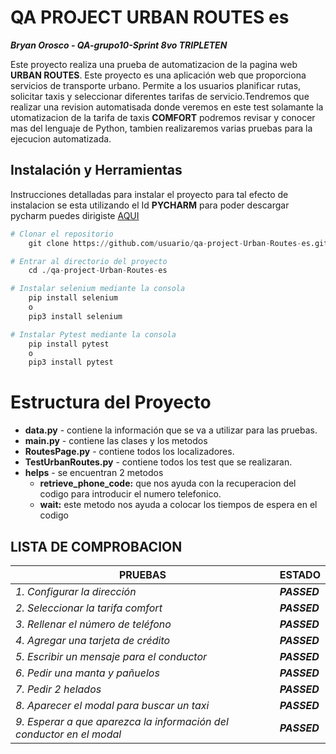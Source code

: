 # QA PROJECT URBAN ROUTES es
***Bryan Orosco - QA-grupo10-Sprint 8vo  **TRIPLETEN*****

Este proyecto realiza una prueba de automatizacion de la pagina web **URBAN ROUTES**. 
Este proyecto es una aplicación web que proporciona servicios de transporte urbano. Permite a los usuarios 
planificar rutas, solicitar taxis y seleccionar diferentes tarifas de servicio.Tendremos que realizar una 
revision automatisada donde veremos en este test solamante la utomatizacion de la tarifa de taxis **COMFORT**
podremos revisar y conocer mas del lenguaje de Python, tambien realizaremos varias pruebas para la ejecucion 
automatizada.

## Instalación y Herramientas

Instrucciones detalladas para instalar el proyecto para tal efecto de instalacion se esta utilizando 
el Id **PYCHARM** para poder descargar pycharm puedes dirigiste [AQUI](https://www.jetbrains.com/pycharm/)

```python
# Clonar el repositorio
    git clone https://github.com/usuario/qa-project-Urban-Routes-es.git

# Entrar al directorio del proyecto
    cd ./qa-project-Urban-Routes-es

# Instalar selenium mediante la consola
    pip install selenium
    o
    pip3 install selenium

# Instalar Pytest mediante la consola
    pip install pytest
    o
    pip3 install pytest
```
# Estructura del Proyecto
 
 - **data.py** - contiene la información que se va a utilizar para las pruebas.
 - **main.py** - contiene las clases y los metodos
 - **RoutesPage.py** - contiene todos los localizadores.
 - **TestUrbanRoutes.py** - contiene todos los test que se realizaran.
 - **helps** - se encuentran 2 metodos 
   -  **retrieve_phone_code:** que nos ayuda con la recuperacion 
   del codigo para introducir el numero telefonico.
   - **wait:** este metodo nos ayuda a colocar los tiempos de 
   espera en el codigo



## LISTA DE COMPROBACION 

| **PRUEBAS**                                                          | **ESTADO**   |
|----------------------------------------------------------------------|--------------|
| *1. Configurar la dirección*                                         | ***PASSED*** |
| *2. Seleccionar la tarifa comfort*                                   | ***PASSED*** |
| *3. Rellenar el número de teléfono*                                  | ***PASSED*** |
| *4. Agregar una tarjeta de crédito*                                  | ***PASSED*** |
| *5. Escribir un mensaje para el conductor*                           | ***PASSED*** |
| *6. Pedir una manta y pañuelos*                                      | ***PASSED*** |
| *7. Pedir 2 helados*                                                 | ***PASSED*** |
| *8. Aparecer el modal para buscar un taxi*                           | ***PASSED*** |
| *9. Esperar a que aparezca la información del conductor en el modal* | ***PASSED*** |